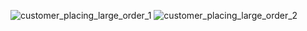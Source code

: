 ![customer_placing_large_order_1](https://github.com/mondalsudipta/LeetCode-Practice-Solutions/assets/69045975/1c7e2716-af74-4236-a73d-b2b40442cc1a)
![customer_placing_large_order_2](https://github.com/mondalsudipta/LeetCode-Practice-Solutions/assets/69045975/d5e1588e-2195-4a9b-a2db-9a302c71e2f5)
